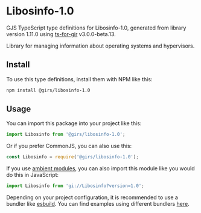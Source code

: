 
# Libosinfo-1.0

GJS TypeScript type definitions for Libosinfo-1.0, generated from library version 1.11.0 using [ts-for-gir](https://github.com/gjsify/ts-for-gjs) v3.0.0-beta.13.

Library for managing information about operating systems and hypervisors.

## Install

To use this type definitions, install them with NPM like this:
```bash
npm install @girs/libosinfo-1.0
```

## Usage

You can import this package into your project like this:
```ts
import Libosinfo from '@girs/libosinfo-1.0';
```

Or if you prefer CommonJS, you can also use this:
```ts
const Libosinfo = require('@girs/libosinfo-1.0');
```

If you use [ambient modules](https://github.com/gjsify/ts-for-gir/tree/main/packages/cli#ambient-modules), you can also import this module like you would do this in JavaScript:

```ts
import Libosinfo from 'gi://Libosinfo?version=1.0';
```

Depending on your project configuration, it is recommended to use a bundler like [esbuild](https://esbuild.github.io/). You can find examples using different bundlers [here](https://github.com/gjsify/ts-for-gir/tree/main/examples).